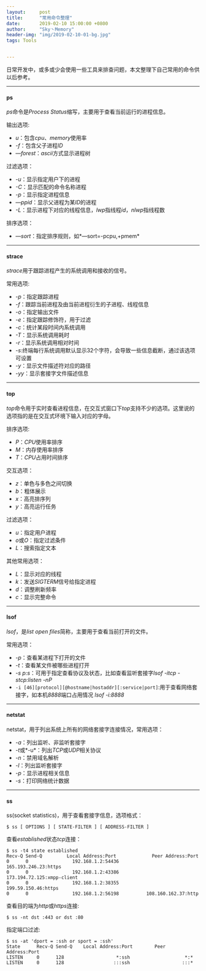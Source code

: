 ```yaml
---
layout:     post
title:      "常用命令整理"
date:       2019-02-10 15:00:00 +0800
author:     "Sky丶Memory"
header-img: "img/2019-02-10-01-bg.jpg"
tags: Tools


---
```


日常开发中，或多或少会使用一些工具来排查问题，本文整理下自己常用的命令供以后参考。

---

#### ps

*ps*命令是*Process Status*缩写，主要用于查看当前运行的进程信息。

输出选项:

- *u*：包含*cpu*、*memory*使用率
- *-f*：包含父子进程*ID*
- *—forest*：*ascii*方式显示进程树

过滤选项：

- *-u*：显示指定用户下的进程
- *-C*：显示匹配的命令名称进程
- *-p*：显示指定进程信息
- *—ppid*：显示父进程为某*ID*的进程
- *-L*：显示进程下对应的线程信息，*lwp*指线程*id*，*nlwp*指线程数

排序选项：

- *—sort*：指定排序规则，如*—sort=-pcpu,+pmem*

---

#### strace

*strace*用于跟踪进程产生的系统调用和接收的信号。

常用选项:

- *-p*：指定跟踪进程
- *-f*：跟踪当前进程及由当前进程衍生的子进程、线程信息
- *-o*：指定输出文件
- *-e*：指定跟踪修饰符，用于过滤
- *-c*：统计某段时间内系统调用
- *-T*：显示系统调用耗时
- *-r*：显示系统调用相对时间
- *-s*:终端每行系统调用默认显示32个字符，会导致一些信息截断，通过该选项可设置
- *-y*：显示文件描述符对应的路径
- *-yy*：显示套接字文件描述信息

---

#### top

*top*命令用于实时查看进程信息，在交互式窗口下*top*支持不少的选项。这里说的选项指的是在交互式环境下输入对应的字母。

排序选项:

- *P*：*CPU*使用率排序
- *M*：内存使用率排序
- *T*：*CPU*占用时间排序

交互选项：

- *z*：单色与多色之间切换
- *b*：粗体展示
- *x*：高亮排序列
- *y*：高亮运行任务

过滤选项：

- *u*：指定用户进程
- *o*或*O*：指定过滤条件
- *L*：搜索指定文本

其他常用选项：

- *L*：显示对应的线程
- *k*：发送*SIGTERM*信号给指定进程
- *d*：调整刷新频率
- *c*：显示完整命令

---

#### lsof

*lsof*，是*list open files*简称，主要用于查看当前打开的文件。

常用选项：

- *-p*：查看某进程下打开的文件
- *-t*：查看某文件被哪些进程打开
- *-s p:s*：可用于指定查看协议及状态，比如查看监听套接字*lsof -itcp -stcp:listen -nP*
- `-i [46][protocol][@hostname|hostaddr][:service|port]`:用于查看网络套接字，如本机*8888*端口占用情况 *lsof -i:8888*

---

#### netstat

netstat，用于列出系统上所有的网络套接字连接情况，常用选项：

- *-a*：列出监听、非监听套接字
- *-t*或*-u*：列出*TCP*或*UDP*相关协议
- *-n*：禁用域名解析
- *-l*：列出监听套接字
- *-p*：显示进程相关信息
- *-s*：打印网络统计数据

---

#### ss

ss(socket statistics)，用于查看套接字信息，选项格式：

```shell
$ ss [ OPTIONS ] [ STATE-FILTER ] [ ADDRESS-FILTER ]
```

查看*established*状态*tcp*连接：

```shell
$ ss -t4 state established
Recv-Q Send-Q         Local Address:Port             Peer Address:Port   
0      0                192.168.1.2:54436          165.193.246.23:https   
0      0                192.168.1.2:43386          173.194.72.125:xmpp-client 
0      0                192.168.1.2:38355           199.59.150.46:https   
0      0                192.168.1.2:56198          108.160.162.37:http
```

查看目的端为*http*或*https*连接:

```shell
$ ss -nt dst :443 or dst :80
```

指定端口过滤:

```shell
$ ss -at 'dport = :ssh or sport = :ssh'
State      Recv-Q Send-Q    Local Address:Port        Peer Address:Port   
LISTEN     0      128                   *:ssh                    *:*       
LISTEN     0      128                  :::ssh                   :::*
```

